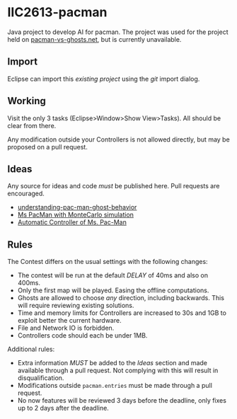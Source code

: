 IIC2613-pacman
==============

Java project to develop AI for pacman. The project was used for the project
  held on [pacman-vs-ghosts.net](http://www.pacman-vs-ghosts.net/), but is
  currently unavailable.

Import
------
Eclipse can import this _existing project_ using the _git_ import dialog.

Working
-------
Visit the only 3 tasks (Eclipse>Window>Show View>Tasks). All should be clear
  from there.

Any modification outside your Controllers is not allowed directly, but may be
  proposed on a pull request.


Ideas
-----
Any source for ideas and code *must* be published here. Pull requests are
  encouraged.
   * [understanding-pac-man-ghost-behavior](http://gameinternals.com/post/2072558330/understanding-pac-man-ghost-behavior)
   * [Ms PacMan with MonteCarlo simulation](https://github.com/stewartml/montecarlo-pacman)
   * [Automatic Controller of Ms. Pac-Man](http://www.ice.ci.ritsumei.ac.jp/~ruck/PAP/jsst09-matsumoto.pdf)



Rules
-----
The Contest differs on the usual settings with the following changes:
   * The contest will be run at the default _DELAY_ of 40ms and also on 400ms.
   * Only the first map will be played. Easing the offline computations.
   * Ghosts are allowed to choose *any* direction, including backwards. This
	     will require reviewing existing solutions.
   * Time and memory limits for Controllers are increased to 30s and 1GB to
	     exploit better the current hardware.
   * File and Network IO is forbidden.
   * Controllers code should each be under 1MB.

Additional rules:
   * Extra information *MUST* be added to the _Ideas_ section and
       made available through a pull request. Not complying with
       this will result in disqualification.
   * Modifications outside `pacman.entries` must be made through a pull request.
   * No now features will be reviewed 3 days before the deadline, only fixes
       up to 2 days after the deadline.

